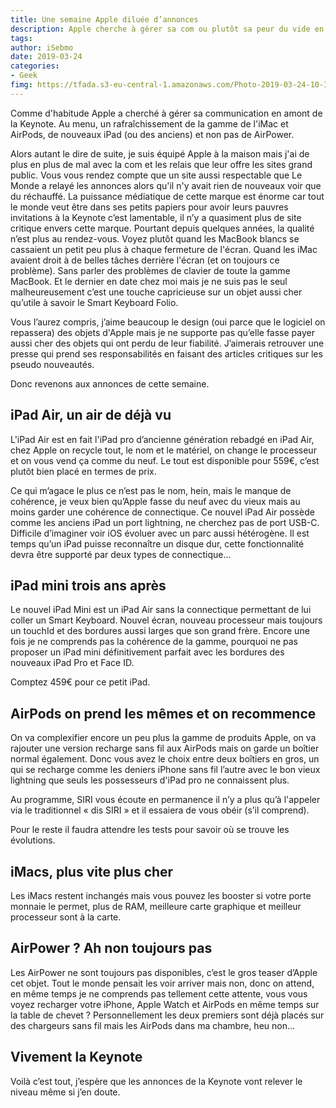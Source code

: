 ```yaml
---
title: Une semaine Apple diluée d’annonces
description: Apple cherche à gérer sa com ou plutôt sa peur du vide en annonçant chaque jour un ancien-nouveau produit. 
tags: 
author: iSebmo
date: 2019-03-24
categories: 
- Geek
fimg: https://tfada.s3-eu-central-1.amazonaws.com/Photo-2019-03-24-10-39.jpg
---
```


Comme d'habitude Apple a cherché à gérer sa communication en amont de la Keynote. Au menu, un rafraîchissement de la gamme de l'iMac et AirPods, de nouveaux iPad (ou des anciens) et non pas de AirPower. 

Alors autant le dire de suite, je suis équipé Apple à la maison mais j'ai de plus en plus de mal avec la com et les relais que leur offre les sites grand public. Vous vous rendez compte que un site aussi respectable que Le Monde a relayé les annonces alors qu'il n'y avait rien de nouveaux voir que du réchauffé. 
La puissance médiatique de cette marque est énorme car tout le monde veut être dans ses petits papiers pour avoir leurs pauvres invitations à la Keynote c’est lamentable, il n’y a quasiment plus de site critique envers cette marque. 
Pourtant depuis quelques années, la qualité n’est plus au rendez-vous. Voyez plutôt quand les MacBook blancs se cassaient un petit peu plus à chaque fermeture de l'écran. Quand les iMac avaient droit à de belles tâches derrière l'écran (et on toujours ce problème). Sans parler des problèmes de clavier de toute la gamme MacBook. Et le dernier en date chez moi mais je ne suis pas le seul malheureusement c’est une touche capricieuse sur un objet aussi cher qu’utile à savoir le Smart Keyboard Folio. 

Vous l’aurez compris, j’aime beaucoup le design (oui parce que le logiciel on repassera) des objets d'Apple mais je ne supporte pas qu’elle fasse payer aussi cher des objets qui ont perdu de leur fiabilité. J’aimerais retrouver une presse qui prend ses responsabilités en faisant des articles critiques sur les pseudo nouveautés. 

Donc revenons aux annonces de cette semaine. 

## iPad Air, un air de déjà vu
L'iPad Air est en fait l'iPad pro d’ancienne génération rebadgé en iPad Air, chez Apple on recycle tout, le nom et le matériel, on change le processeur et on vous vend ça comme du neuf. Le tout est disponible pour 559€, c’est plutôt bien placé en termes de prix. 

Ce qui m’agace le plus ce n’est pas le nom, hein, mais le manque de cohérence, je veux bien qu’Apple fasse du neuf avec du vieux mais au moins garder une cohérence de connectique. Ce nouvel iPad Air possède comme les anciens iPad un port lightning, ne cherchez pas de port USB-C. 
Difficile d’imaginer voir iOS évoluer avec un parc aussi hétérogène. Il est temps qu’un iPad puisse reconnaître un disque dur, cette fonctionnalité devra être supporté par deux types de connectique...

## iPad mini trois ans après
Le nouvel iPad Mini est un iPad Air sans la connectique permettant de lui coller un Smart Keyboard. Nouvel écran, nouveau processeur mais toujours un touchId et des bordures aussi larges que son grand frère. Encore une fois je ne comprends pas la cohérence de la gamme, pourquoi ne pas proposer un iPad mini définitivement parfait avec les bordures des nouveaux iPad Pro et Face ID. 

Comptez 459€ pour ce petit iPad. 

## AirPods on prend les mêmes et on recommence
On va complexifier encore un peu plus la gamme de produits Apple, on va rajouter une version recharge sans fil aux AirPods mais on garde un boîtier normal également. Donc vous avez le choix entre deux boîtiers en gros, un qui se recharge comme les deniers iPhone sans fil l’autre avec le bon vieux lightning que seuls les possesseurs d'iPad pro ne connaissent plus. 

Au programme, SIRI vous écoute en permanence il n’y a plus qu’à l'appeler via le traditionnel « dis SIRI » et il essaiera de vous obéir (s’il comprend). 

Pour le reste il faudra attendre les tests pour savoir où se trouve les évolutions. 

## iMacs, plus vite plus cher
Les iMacs restent inchangés mais vous pouvez les booster si votre porte monnaie le permet, plus de RAM, meilleure carte graphique et meilleur processeur sont à la carte. 

## AirPower ? Ah non toujours pas
Les AirPower ne sont toujours pas disponibles, c’est le gros teaser d’Apple cet objet. Tout le monde pensait les voir arriver mais non, donc on attend, en même temps je ne comprends pas tellement cette attente, vous vous voyez recharger votre iPhone, Apple Watch et AirPods en même temps sur la table de chevet ? Personnellement les deux premiers sont déjà placés sur des chargeurs sans fil mais les AirPods dans ma chambre, heu non...

## Vivement la Keynote 
Voilà c’est tout, j’espère que les annonces de la Keynote vont relever le niveau même si j’en doute. 
